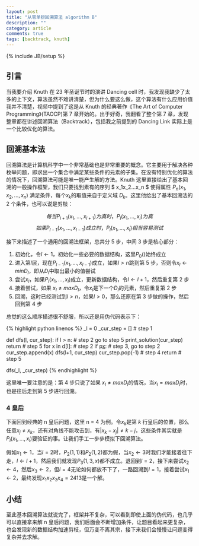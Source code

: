```yaml
---
layout: post
title: "从零单排回溯算法 algorithm B"
description: ""
category: article
comments: true
tags: [backtrack, knuth]
---
```


{% include JB/setup %}

## 引言

当我要介绍 Knuth 在 23 年圣诞节时的演讲 Dancing cell 时，我发现我缺少了太多的上下文，算法虽然不难讲清楚，但为什么要这么做，这个算法有什么应用价值我并不清楚，视频中提到了这是从 Knuth 的经典著作《The Art of Computer Programming》(TAOCP)第 7 章开始的。出于好奇，我翻看了整个第 7 章，发现整章都在讲述回溯算法（Backtrack），包括我之前提到的 Dancing Link 实际上是一个比较优化的算法。

<!--more-->

## 回溯基本法

回溯算法是计算机科学中一个非常基础也是非常重要的概念。它主要用于解决各种枚举问题，即求出一个集合中满足某些条件的元素的子集。在没有特别优化的算法的情况下，回溯算法可能是唯一能产生解的方法。Knuth 这里直接给出了基本回溯的一般操作框架，我们只要找到素有的序列 $ x_1x_2...x_n $ 使得属性 $P_n(x_1,x_2,...,x_n)$ 满足条件，每个$x_k$的取值来自于定义域 $D_k$。这里他给出了基本回溯法的 2 个条件，也可以说是剪枝：

$$每当P_{l+1}(x_1,...,x_{l+1})为真时，P_l(x_1,...,x_l)为真  \tag{1}$$
$$如果P_{l-1}(x_1,...,x_{l-1})成立时，P_l(x_1,...,x_l)相当容易测试  \tag{2}$$

接下来描述了一个通用的回溯法框架，总共分 5 步，中间 3 步是核心部分：

1. 初始化，令$l\leftarrow1$，初始化一些必要的数据结构，这里$P_0()$始终成立
2. 进入第$l$层，现在$P_{l-1}(x_1,...,x_{l-1})$成立，如果$l>n$跳到第 5 步，否则令$x_l\leftarrow min D_l$，即从$D_l$中取出最小的值尝试
3. 尝试$x_l$，如果$P_l(x_1,...,x_l)$成立，更新数据结构，令$l\leftarrow l+1$，然后重复第 2 步
4. 接着尝试，如果 $x_l\neq max D_l$，令$x_l$是下一个$D_l$的元素，然后重复第 2 步
5. 回溯，这时已经测试到$l>n$，如果$l>0$，那么还原在第 3 步做的操作，然后回到第 4 步

总觉的这么顺序描述很不舒服，所以还是用伪代码表示下：

{% highlight python linenos %}
_l = 0
_cur_step = []  # step 1

def dfs(l, cur_step):
    if l > n:  # step 2 go to step 5
        print_solution(cur_step)
        return  # step 5
    for x in d[l]:  # step 2
        if p[x](cur_step):  # step 3, go to step 2
            cur_step.append(x)
            dfs(l+1, cur_step)
            cur_step.pop(-1)  # step 4
    return  # step 5

dfs(_l, _cur_step)
{% endhighlight %}

这里唯一要注意的是：第 4 步只说了如果 $x_l\neq max D_l$的情况，当$x_l= max D_l$时，也是往后走到第 5 步进行回溯。

### 4 皇后

下面回到经典的 n 皇后问题，这里 n = 4 为例。令$x_k$是第 $k$ 行皇后的位置，那么任意$x_j\neq x_k$，还有对角线不能攻击到，有$|x_k-x_j|\neq k-j$，这些条件其实就是$P_l(x_1,...,x_l)$要验证的事。让我们手工一步步模拟下回溯算法。

假如$x_1\leftarrow1$，当$l=2$时，$P_2(1,1)$和$P_2(1,2)$都为假，当$x_2\leftarrow3$时我们才能接着往下走，$l\leftarrow l+1$，然后我们就发现$P_3(1,3,x)$都不成立。退回到$l=2$，接下来尝试$x_2\leftarrow4$，然后$x_3\leftarrow2$，但$l=4$无论如何都放不下了，一路回溯到$l=1$，接着尝试$x_1\leftarrow2$，最终发现$x_1x_2x_3x_4=2413$是一个解。

## 小结

至此基本回溯算法就说完了，框架并不复杂，可以看到即使上面的伪代码，也几乎可以直接拿来解 n 皇后问题，我们后面会不断增加条件，让题目看起来更复杂，也会发现新的数据结构加速剪枝，但万变不离其宗，接下来我们会慢慢让问题变得复杂并去求解。
